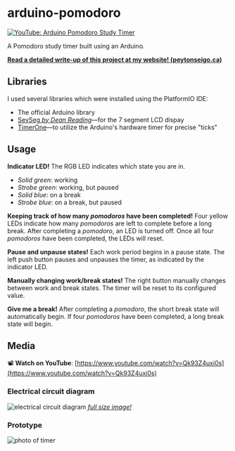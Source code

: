 # arduino-pomodoro

[![YouTube: Arduino Pomodoro Study Timer](https://i.imgur.com/uFG53Cp.jpg)](https://www.youtube.com/watch?v=Qk93Z4uxi0s)

A Pomodoro study timer built using an Arduino.

**[Read a detailed write-up of this project at my website! (peytonseigo.ca)](https://peytonseigo.ca/arduino-study-timer/)**

## Libraries

I used several libraries which were installed using the PlatformIO IDE:

- The official Arduino library
- [SevSeg *by Dean Reading*](http://platformio.org/lib/show/1372/SevSeg)—for the 7 segment LCD dispay
- [TimerOne](http://platformio.org/lib/show/131/TimerOne)—to utilize the Arduino's hardware timer for precise "ticks"

## Usage

**Indicator LED!**
The RGB LED indicates which state you are in.
- *Solid green*: working
- *Strobe green*: working, but paused
- *Solid blue*: on a break
- *Strobe blue*: on a break, but paused

**Keeping track of how many *pomodoros* have been completed!**
Four yellow LEDs indicate how many *pomodoros* are left to complete before a long break. After completing a *pomodoro*, an LED is turned off. Once all four *pomodoros* have been completed, the LEDs will reset.

**Pause and unpause states!**
Each work period begins in a pause state. The left push button pauses and unpauses the timer, as indicated by the indicator LED.

**Manually changing work/break states!**
The right button manually changes between work and break states. The timer will be reset to its configured value.

**Give me a break!**
After completing a *pomodoro*, the short break state will automatically begin. If four *pomodoros* have been completed, a long break state will begin.

## Media

📽 **Watch on YouTube**: [https://www.youtube.com/watch?v=Qk93Z4uxi0s](https://www.youtube.com/watch?v=Qk93Z4uxi0s)

### Electrical circuit diagram

![electrical circuit diagram](https://i.imgur.com/NIzQO4M.png)
*[full size image!](https://i.imgur.com/NIzQO4M.png)*

### Prototype

![photo of timer](https://i.imgur.com/5Wle0Sk.jpg)
